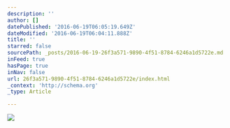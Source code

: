 ```yaml
---
description: ''
author: []
datePublished: '2016-06-19T06:05:19.649Z'
dateModified: '2016-06-19T06:04:11.888Z'
title: ''
starred: false
sourcePath: _posts/2016-06-19-26f3a571-9890-4f51-8784-6246a1d5722e.md
inFeed: true
hasPage: true
inNav: false
url: 26f3a571-9890-4f51-8784-6246a1d5722e/index.html
_context: 'http://schema.org'
_type: Article

---
```

![](https://the-grid-user-content.s3-us-west-2.amazonaws.com/42376e14-0e3c-4f13-9d38-700385fcc949.jpg)